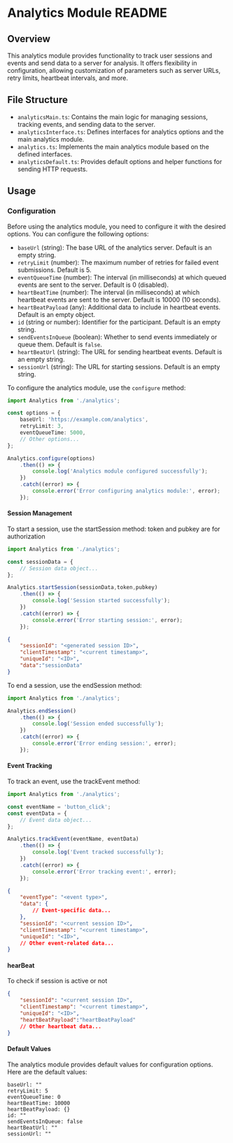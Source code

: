 # Analytics Module README

## Overview

This analytics module provides functionality to track user sessions and events and send data to a server for analysis. It offers flexibility in configuration, allowing customization of parameters such as server URLs, retry limits, heartbeat intervals, and more.

## File Structure

- `analyticsMain.ts`: Contains the main logic for managing sessions, tracking events, and sending data to the server.
- `analyticsInterface.ts`: Defines interfaces for analytics options and the main analytics module.
- `analytics.ts`: Implements the main analytics module based on the defined interfaces.
- `analyticsDefault.ts`: Provides default options and helper functions for sending HTTP requests.

## Usage

### Configuration

Before using the analytics module, you need to configure it with the desired options. You can configure the following options:

- `baseUrl` (string): The base URL of the analytics server. Default is an empty string.
- `retryLimit` (number): The maximum number of retries for failed event submissions. Default is 5.
- `eventQueueTime` (number): The interval (in milliseconds) at which queued events are sent to the server. Default is 0 (disabled).
- `heartBeatTime` (number): The interval (in milliseconds) at which heartbeat events are sent to the server. Default is 10000 (10 seconds).
- `heartBeatPayload` (any): Additional data to include in heartbeat events. Default is an empty object.
- `id` (string or number): Identifier for the participant. Default is an empty string.
- `sendEventsInQueue` (boolean): Whether to send events immediately or queue them. Default is `false`.
- `heartBeatUrl` (string): The URL for sending heartbeat events. Default is an empty string.
- `sessionUrl` (string): The URL for starting sessions. Default is an empty string.

To configure the analytics module, use the `configure` method:

```typescript
import Analytics from './analytics';

const options = {
    baseUrl: 'https://example.com/analytics',
    retryLimit: 3,
    eventQueueTime: 5000,
    // Other options...
};

Analytics.configure(options)
    .then(() => {
        console.log('Analytics module configured successfully');
    })
    .catch((error) => {
        console.error('Error configuring analytics module:', error);
    });
```
#### Session Management

To start a session, use the startSession method:
token and pubkey are for authorization 

```typescript 
import Analytics from './analytics';

const sessionData = {
    // Session data object...
};

Analytics.startSession(sessionData,token,pubkey)
    .then(() => {
        console.log('Session started successfully');
    })
    .catch((error) => {
        console.error('Error starting session:', error);
    });
```

```json
{
    "sessionId": "<generated session ID>",
    "clientTimestamp": "<current timestamp>",
    "uniqueId": "<ID>",
    "data":"sessionData"
}
```

To end a session, use the endSession method:

```typescript 
import Analytics from './analytics';

Analytics.endSession()
    .then(() => {
        console.log('Session ended successfully');
    })
    .catch((error) => {
        console.error('Error ending session:', error);
    });

```

#### Event Tracking

To track an event, use the trackEvent method:

```typescript 
import Analytics from './analytics';

const eventName = 'button_click';
const eventData = {
    // Event data object...
};

Analytics.trackEvent(eventName, eventData)
    .then(() => {
        console.log('Event tracked successfully');
    })
    .catch((error) => {
        console.error('Error tracking event:', error);
    });
```

```json
{
    "eventType": "<event type>",
    "data": {
        // Event-specific data...
    },
    "sessionId": "<current session ID>",
    "clientTimestamp": "<current timestamp>",
    "uniqueId": "<ID>",
    // Other event-related data...
}
```

#### hearBeat
To check if session is active or not

```json
{
    "sessionId": "<current session ID>",
    "clientTimestamp": "<current timestamp>",
    "uniqueId": "<ID>",
    "heartBeatPayload":"heartBeatPayload"
    // Other heartbeat data...
}

```
#### Default Values
The analytics module provides default values for configuration options. Here are the default values:
```
baseUrl: ""
retryLimit: 5
eventQueueTime: 0
heartBeatTime: 10000
heartBeatPayload: {}
id: ""
sendEventsInQueue: false
heartBeatUrl: ""
sessionUrl: ""
```